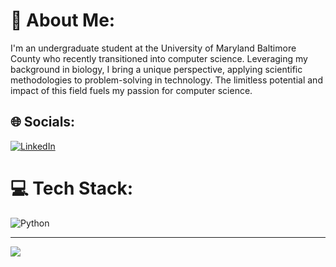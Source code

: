 # 💫 About Me:
I'm an undergraduate student at the University of Maryland Baltimore County who recently transitioned into computer science. Leveraging my background in biology, I bring a unique perspective, applying scientific methodologies to problem-solving in technology. The limitless potential and impact of this field fuels my passion for computer science.


## 🌐 Socials:
[![LinkedIn](https://img.shields.io/badge/LinkedIn-%230077B5.svg?logo=linkedin&logoColor=white)](https://linkedin.com/in/https://www.linkedin.com/in/nuhaaajamu/) 

# 💻 Tech Stack:
![Python](https://img.shields.io/badge/python-3670A0?style=plastic&logo=python&logoColor=ffdd54)

---
[![](https://visitcount.itsvg.in/api?id=nuhaaajamu&icon=0&color=6)](https://visitcount.itsvg.in)

<!-- Proudly created with GPRM ( https://gprm.itsvg.in ) -->
